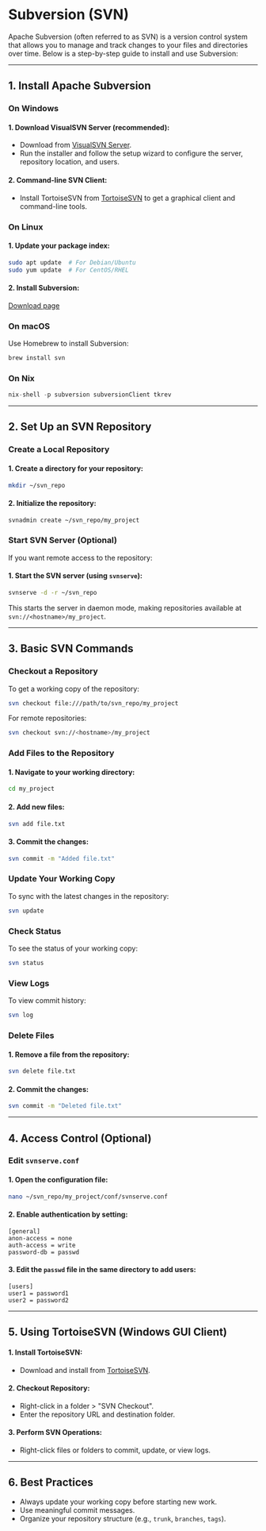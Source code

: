 # Subversion (SVN)

Apache Subversion (often referred to as SVN) is a version control system that allows you to manage and track changes to your files and directories over time. Below is a step-by-step guide to install and use Subversion:

---

## **1. Install Apache Subversion**

### **On Windows**
#### 1.  **Download VisualSVN Server (recommended)**:
- Download from [VisualSVN Server](https://www.visualsvn.com/server/).
- Run the installer and follow the setup wizard to configure the server, repository location, and users.
#### 2.  **Command-line SVN Client**:
- Install TortoiseSVN from [TortoiseSVN](https://tortoisesvn.net/) to get a graphical client and command-line tools.

### **On Linux**
#### 1.  Update your package index:
```bash
sudo apt update  # For Debian/Ubuntu
sudo yum update  # For CentOS/RHEL
```
#### 2.  Install Subversion:

[Download page](https://subversion.apache.org/packages.html)

### **On macOS**
Use Homebrew to install Subversion:
```bash
brew install svn
```

### On Nix

```nix
nix-shell -p subversion subversionClient tkrev

```

---

## **2. Set Up an SVN Repository**

### **Create a Local Repository**
#### 1.  Create a directory for your repository:
```bash
mkdir ~/svn_repo
```
#### 2.  Initialize the repository:
```bash
svnadmin create ~/svn_repo/my_project
```

### **Start SVN Server (Optional)**
If you want remote access to the repository:
#### 1.  Start the SVN server (using `svnserve`):
```bash
svnserve -d -r ~/svn_repo
```
This starts the server in daemon mode, making repositories available at `svn://<hostname>/my_project`.

---

## **3. Basic SVN Commands**

### **Checkout a Repository**
To get a working copy of the repository:
```bash
svn checkout file:///path/to/svn_repo/my_project
```
For remote repositories:
```bash
svn checkout svn://<hostname>/my_project
```

### **Add Files to the Repository**
#### 1.  Navigate to your working directory:
```bash
cd my_project
```
#### 2.  Add new files:
```bash
svn add file.txt
```
#### 3.  Commit the changes:
```bash
svn commit -m "Added file.txt"
```

### **Update Your Working Copy**
To sync with the latest changes in the repository:
```bash
svn update
```

### **Check Status**
To see the status of your working copy:
```bash
svn status
```

### **View Logs**
To view commit history:
```bash
svn log
```

### **Delete Files**
#### 1.  Remove a file from the repository:
```bash
svn delete file.txt
```
#### 2.  Commit the changes:
```bash
svn commit -m "Deleted file.txt"
```

---

## **4. Access Control (Optional)**

### Edit `svnserve.conf`
#### 1.  Open the configuration file:
```bash
nano ~/svn_repo/my_project/conf/svnserve.conf
```
#### 2.  Enable authentication by setting:
```
[general]
anon-access = none
auth-access = write
password-db = passwd
```
#### 3.  Edit the `passwd` file in the same directory to add users:
```
[users]
user1 = password1
user2 = password2
```

---

## **5. Using TortoiseSVN (Windows GUI Client)**

#### 1.  **Install TortoiseSVN**:
- Download and install from [TortoiseSVN](https://tortoisesvn.net/).
#### 2.  **Checkout Repository**:
- Right-click in a folder > "SVN Checkout".
- Enter the repository URL and destination folder.
#### 3.  **Perform SVN Operations**:
- Right-click files or folders to commit, update, or view logs.

---

## **6. Best Practices**
- Always update your working copy before starting new work.
- Use meaningful commit messages.
- Organize your repository structure (e.g., `trunk`, `branches`, `tags`).
